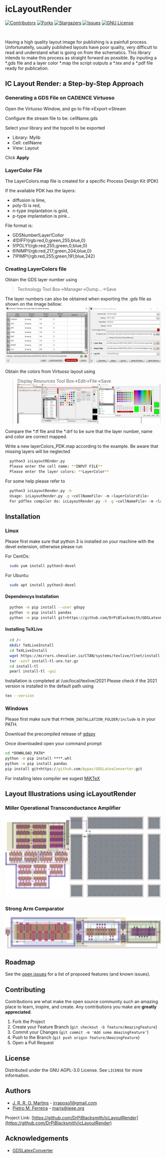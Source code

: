 # icLayoutRender
<!--
*** Thanks for checking out this README. If you have a suggestion
*** that would make this better, please fork the repo and create a pull request
*** or simply open an issue with the tag "enhancement".
*** Thanks again!  :D
***
***
-->

<!-- PROJECT SHIELDS -->
<!--
*** I'm using markdown "reference style" links for readability.
*** Reference links are enclosed in brackets [ ] instead of parentheses ( ).
*** See the bottom of this document for the declaration of the reference variables
*** for contributors-url, forks-url, etc. This is an optional, concise syntax you may use.
*** https://www.markdownguide.org/basic-syntax/#reference-style-links
-->
[![Contributors][contributors-shield]][contributors-url]
[![Forks][forks-shield]][forks-url]
[![Stargazers][stars-shield]][stars-url]
[![Issues][issues-shield]][issues-url]
[![GNU License][license-shield]][license-url]



<!-- PROJECT LOGO -->
<br />

Having a high quality layout image for publishing is a painfull process. Unfortunatelly, usually published layouts have poor quality, very difficult to read and understand what is going on from the schematics. This library intends to make this process as straight forward as possible. By inputing a *.gds file and a layer color *.map the script outputs a *.tex and a *.pdf file ready for publication.



## IC Layout Render: a Step-by-Step Approach

### Generating a GDS File on CADENCE Virtuoso 

Open the Virtuoso Window, and go to File->Export->Stream

Configure the stream file to be: cellName.gds

Select your library and the topcell to be exported
  - Library: Mylib
  - Cell: cellName
  - View: Layout

Click **Apply**

### LayerColor File

The LayerColors.map file is created for a specific Process Design Kit (PDK)

If the available PDK has the layers:
- diffusion is lime,
- poly-Si is red, 
- n-type implantation is gold, 
- p-type implantation is pink...

File format is:

- GDSNumber!Layer!Collor
- 4!DIFF!{rgb:red,0;green,255;blue,0}
- 5!POLY!{rgb:red,255;green,0;blue,0}
- 6!NIMP!{rgb:red,217;green,204;blue,0}
- 7!PIMP!{rgb:red,255;green,191;blue,242}

### Creating LayerColors file

Obtain the GDS layer number using 
  > Technology Tool Box->Manager->Dump…->Save

The layer numbers can also be obtained when exporting the .gds file as shown on the image bellow:
![](/Images/LayerNumbers.png)


Obtain the colors from Virtuoso layout using
  > Display Resources Tool Box->Edit->File->Save
![](/Images/LayerColors.png)

Compare the *.tf file and the *.drf to be sure that the layer number, name and color are correct mapped.

Write a new layerColors_PDK.map according to the example. Be aware that missing layers will be neglected

```bash
  python3 icLayoutREnder.py
  Please enter the cell name: **INPUT FILE** 
  Please enter the layer colors: **LayerColor** 
```
For some help please refer to
```bash
  python3 icLayoutRender.py -h
  Usage: icLayoutRender.py -g <cellNameFile> -m <layerColorsFile>
  For pdfTex compiler do: icLayoutRender.py -X -g <cellNameFile> -m <layerColorsFile>
```
   
## Installation

### Linux
Please first make sure that python 3 is installed on your machine with the devel extension, otherwise please run

For CentOs:
```bash
  sudo yum install python3-devel
```
For Ubuntu:
```bash
  sudo apt install python3-devel
```
#### Dependencys Installation

```bash
  python -m pip install --user gdspy
  python -m pip install pandas
  python -m pip install git+https://github.com/DrPiBlacksmith/GDSLatexConverter.git
```
#### Installing TeXLive

```bash
  cd /~
  mkdir TeXLiveInstall
  cd TeXLiveInstall
  wget https://mirrors.chevalier.io/CTAN/systems/texlive/tlnet/install-tl-unx.tar.gz
  tar -xzvf install-tl-unx.tar.gz
  cd install-tl
  pearl install-tl -gui
```

Installation is completed at /usr/local/texlive/2021
Please check if the 2021 version is installed in the default path using

```bash
tex --version
```

### Windows

Please first make sure that ```PYTHON_INSTALLATION_FOLDER/include``` is in your PATH. 

Download the precompiled release of [gdspy](https://github.com/heitzmann/gdspy/releases)

Once downloaded open your command prompt

```cmd 
cd *DOWNLOAD_PATH*
python -m pip install ****.whl
python -m pip install pandas
pip install git+https://github.com/Aypac/GDSLatexConverter.git
```
For installing latex compiler we sugest [MiKTeX](https://miktex.org/download) 


## Layout Illustrations using icLayoutRender

### Miller Operational Transconductance Amplifier
![OTA_Miller](Examples/OTA_Miller.svg)

### Strong Arm Comparator
![SA_Razavi2015](Examples/SA_Razavi2015.svg)


<!-- ROADMAP -->
## Roadmap

See the [open issues](https://github.com/DrPiBlacksmith/icLayoutRender/issues) for a list of proposed features (and known issues).



<!-- CONTRIBUTING -->
## Contributing

Contributions are what make the open source community such an amazing place to learn, inspire, and create. Any contributions you make are **greatly appreciated**.

1. Fork the Project
2. Create your Feature Branch (`git checkout -b feature/AmazingFeature`)
3. Commit your Changes (`git commit -m 'Add some AmazingFeature'`)
4. Push to the Branch (`git push origin feature/AmazingFeature`)
5. Open a Pull Request


<!-- LICENSE -->
## License

Distributed under the GNU AGPL-3.0 License. See `LICENSE` for more information.



<!-- CONTACT -->
## Authors

- [J. R. R. O. Martins](https://www.github.com/Rapos0) - jrraposo1@gmail.com
- [Pietro M. Ferreira](https://www.github.com/DrPiBlacksmith) - maris@ieee.org


Project Link: [https://github.com/DrPiBlacksmith/icLayoutRender](https://github.com/DrPiBlacksmith/icLayoutRender)


<!-- ACKNOWLEDGEMENTS -->
## Acknowledgements
* [GDSLatexConverter](https://github.com/Aypac/GDSLatexConverter)


  
[contributors-shield]: https://img.shields.io/github/contributors/DrPiBlacksmith/icLayoutRender.svg?style=for-the-badge
[contributors-url]: https://github.com/DrPiBlacksmith/icLayoutRender/graphs/contributors
[forks-shield]: https://img.shields.io/github/forks/DrPiBlacksmith/icLayoutRender.svg?style=for-the-badge
[forks-url]: https://github.com/DrPiBlacksmith/icLayoutRender/network/members
[stars-shield]: https://img.shields.io/github/stars/DrPiBlacksmith/icLayoutRender.svg?style=for-the-badge
[stars-url]: https://github.com/DrPiBlacksmith/icLayoutRender/stargazers
[issues-shield]: https://img.shields.io/github/issues/DrPiBlacksmith/icLayoutRender.svg?style=for-the-badge
[issues-url]: https://github.com/DrPiBlacksmith/icLayoutRender/issues
[license-shield]: https://img.shields.io/github/license/DrPiBlacksmith/icLayoutRender.svg?style=for-the-badge
[license-url]: https://choosealicense.com/licenses/agpl-3.0
[linkedin-shield]: https://img.shields.io/badge/-LinkedIn-black.svg?style=for-the-badge&logo=linkedin&colorB=555
[linkedin-url]: https://linkedin.com/in/othneildrew